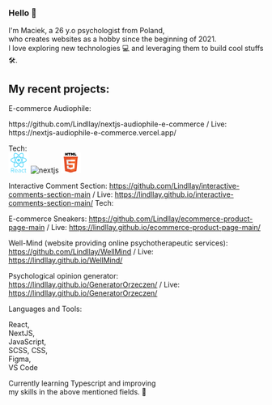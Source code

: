 ### Hello 👋 

I'm Maciek, a 26 y.o psychologist from Poland, 
<br>who creates websites as a hobby since the beginning of 2021. 
<br>I love exploring new technologies 💻 and leveraging them to build cool stuffs 🛠️.

<h2>My recent projects:</h1>
<p>E-commerce Audiophile:</p>
<p>https://github.com/Lindllay/nextjs-audiophile-e-commerce / Live: https://nextjs-audiophile-e-commerce.vercel.app/</p>
Tech: 
<div>
<img src="https://raw.githubusercontent.com/devicons/devicon/master/icons/react/react-original-wordmark.svg" alt="react" width="40" height="40"/>
<img src="https://seeklogo.com/images/N/next-js-icon-logo-EE302D5DBD-seeklogo.com.png" alt="nextjs" width="40" height="40"/>
<img src="https://raw.githubusercontent.com/devicons/devicon/master/icons/html5/html5-original-wordmark.svg" alt="html5" width="40" height="40"/>
</div>

Interactive Comment Section: https://github.com/Lindllay/interactive-comments-section-main / Live: https://lindllay.github.io/interactive-comments-section-main/
Tech:

E-commerce Sneakers: https://github.com/Lindllay/ecommerce-product-page-main / Live:  https://lindllay.github.io/ecommerce-product-page-main/

Well-Mind (website providing online psychotherapeutic services): https://github.com/Lindllay/WellMind / Live: https://lindllay.github.io/WellMind/

Psychological opinion generator: https://lindllay.github.io/GeneratorOrzeczen/ / Live: https://lindllay.github.io/GeneratorOrzeczen/

Languages and Tools:

React,<br>
NextJS,<br>
JavaScript,<br>
SCSS, CSS,<br>
Figma,<br>
VS Code


Currently learning Typescript and improving 
<br>my skills in the above mentioned fields. :book:


<!--
**Lindllay/Lindllay** is a ✨ _special_ ✨ repository because its `README.md` (this file) appears on your GitHub profile.

Here are some ideas to get you started:

- 🔭 I’m currently working on ...
- 🌱 I’m currently learning ...
- 👯 I’m looking to collaborate on ...
- 🤔 I’m looking for help with ...
- 💬 Ask me about ...
- 📫 How to reach me: ...
- 😄 Pronouns: ...
- ⚡ Fun fact: ...
-->
